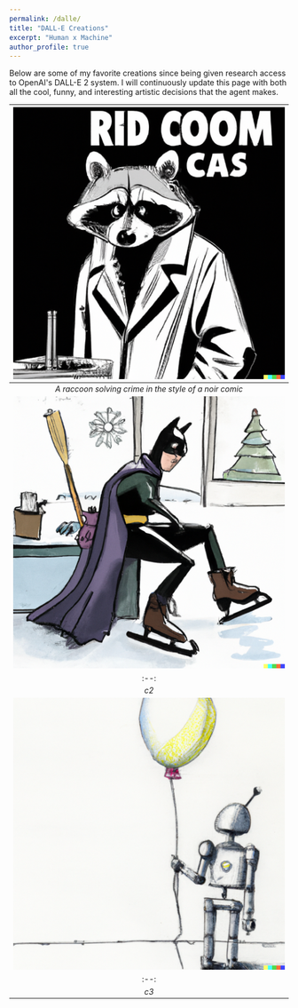 ```yaml
---
permalink: /dalle/
title: "DALL-E Creations"
excerpt: "Human x Machine"
author_profile: true
---
```


Below are some of my favorite creations since being given research access to OpenAI's DALL-E 2 system. I will continuously update this page with both all the cool, funny, and interesting artistic decisions that the agent makes.


| ![dalle_c1](images/dalle/dalle_c1.png) |
|:--:|
| <i>A raccoon solving crime in the style of a noir comic</i>|
| ![dalle_c2](images/dalle/dalle_c2.png) |
|:--:|
| <i>c2</i>|
| ![dalle_c3](images/dalle/dalle_c3.png) |
|:--:|
| <i>c3</i>|
